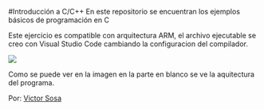#Introducción a C/C++
En este repositorio se encuentran los ejemplos básicos de programación en C

Este ejercicio es compatible con arquitectura ARM, el archivo ejecutable se creo con Visual Studio Code cambiando la configuracion del compilador.

![](https://imgur.com/SYMorx2.png)

Como se puede ver en la imagen en la parte en blanco se ve la aquitectura del programa.

Por: [Victor Sosa](https://github.com/VictorSosa-dev)
